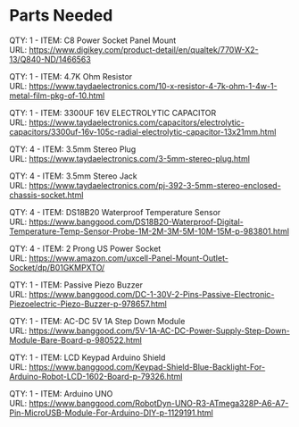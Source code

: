 # Parts Needed
QTY: 1 - ITEM: C8 Power Socket Panel Mount  
URL: https://www.digikey.com/product-detail/en/qualtek/770W-X2-13/Q840-ND/1466563

QTY: 1 - ITEM: 4.7K Ohm Resistor  
URL: https://www.taydaelectronics.com/10-x-resistor-4-7k-ohm-1-4w-1-metal-film-pkg-of-10.html

QTY: 1 - ITEM: 3300UF 16V ELECTROLYTIC CAPACITOR  
URL: https://www.taydaelectronics.com/capacitors/electrolytic-capacitors/3300uf-16v-105c-radial-electrolytic-capacitor-13x21mm.html

QTY: 4 - ITEM: 3.5mm Stereo Plug  
URL: https://www.taydaelectronics.com/3-5mm-stereo-plug.html

QTY: 4 - ITEM: 3.5mm Stereo Jack  
URL: https://www.taydaelectronics.com/pj-392-3-5mm-stereo-enclosed-chassis-socket.html

QTY: 4 - ITEM: DS18B20 Waterproof Temperature Sensor  
URL: https://www.banggood.com/DS18B20-Waterproof-Digital-Temperature-Temp-Sensor-Probe-1M-2M-3M-5M-10M-15M-p-983801.html

QTY: 4 - ITEM: 2 Prong US Power Socket  
URL: https://www.amazon.com/uxcell-Panel-Mount-Outlet-Socket/dp/B01GKMPXTO/

QTY: 1 - ITEM: Passive Piezo Buzzer  
URL: https://www.banggood.com/DC-1-30V-2-Pins-Passive-Electronic-Piezoelectric-Piezo-Buzzer-p-978657.html

QTY: 1 - ITEM: AC-DC 5V 1A Step Down Module  
URL: https://www.banggood.com/5V-1A-AC-DC-Power-Supply-Step-Down-Module-Bare-Board-p-980522.html

QTY: 1 - ITEM: LCD Keypad Arduino Shield  
URL: https://www.banggood.com/Keypad-Shield-Blue-Backlight-For-Arduino-Robot-LCD-1602-Board-p-79326.html

QTY: 1 - ITEM: Arduino UNO  
URL: https://www.banggood.com/RobotDyn-UNO-R3-ATmega328P-A6-A7-Pin-MicroUSB-Module-For-Arduino-DIY-p-1129191.html

